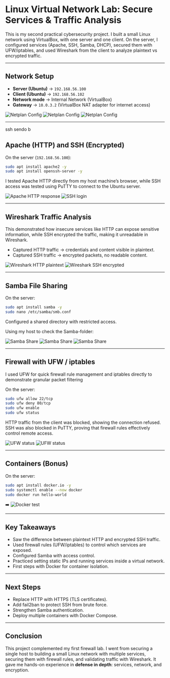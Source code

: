 # Linux Virtual Network Lab: Secure Services & Traffic Analysis

This is my second practical cybersecurity project.
I built a small Linux network using VirtualBox, with one server and one client.
On the server, I configured services (Apache, SSH, Samba, DHCP), secured them with UFW/iptables, and used Wireshark from the client to analyze plaintext vs encrypted traffic.

---

## Network Setup

* **Server (Ubuntu)** → `192.168.56.100`
* **Client (Ubuntu)** → `192.168.56.102`
* **Network mode** → Internal Network (VirtualBox)
* **Gateway** → `10.0.3.2` (VirtualBox NAT adapter for internet access)

![Netplan Config](imagens/1-netplan.png)
![Netplan Config](imagens/1.png)
![Netplan Config](imagens/2.png)

---
ssh sendo b
## Apache (HTTP) and SSH (Encrypted)

On the server (`192.168.56.100`):

```bash
sudo apt install apache2 -y
sudo apt install openssh-server -y
```

I tested Apache HTTP directly from my host machine’s browser,
while SSH access was tested using PuTTY to connect to the Ubuntu server.


![Apache HTTP response](imagens/3.png)
![SSH login](imagens/4.png)

---

## Wireshark Traffic Analysis

This demonstrated how insecure services like HTTP can expose sensitive information, while SSH encrypted the traffic, making it unreadable in Wireshark.

* Captured HTTP traffic → credentials and content visible in plaintext.
* Captured SSH traffic → encrypted packets, no readable content.

 ![Wireshark HTTP plaintext](imagens/7.png)
 ![Wireshark SSH encrypted](imagens/8.png)

---

## Samba File Sharing

On the server:

```bash
sudo apt install samba -y
sudo nano /etc/samba/smb.conf
```

Configured a shared directory with restricted access.

Using my host to check the Samba-folder:

   ![Samba Share](imagens/9.png)
   ![Samba Share](imagens/10.png)
   ![Samba Share](imagens/11.png)                        
                            

---

## Firewall with UFW / iptables

I used UFW for quick firewall rule management and iptables directly to demonstrate granular packet filtering

On the server:

```bash
sudo ufw allow 22/tcp
sudo ufw deny 80/tcp
sudo ufw enable
sudo ufw status
```
HTTP traffic from the client was blocked, showing the connection refused.
SSH was also blocked in PuTTY, proving that firewall rules effectively control remote access.

 ![UFW status](imagens/5.png)
 ![UFW status](imagens/6.png)                        
                           

---

## Containers (Bonus)

On the server:

```bash
sudo apt install docker.io -y
sudo systemctl enable --now docker
sudo docker run hello-world
```

➡️ ![Docker test](imagens/12.png)

---

## Key Takeaways

* Saw the difference between plaintext HTTP and encrypted SSH traffic.
* Used firewall rules (UFW/iptables) to control which services are exposed.
* Configured Samba with access control.
* Practiced setting static IPs and running services inside a virtual network.
* First steps with Docker for container isolation.

---

## Next Steps

* Replace HTTP with HTTPS (TLS certificates).
* Add fail2ban to protect SSH from brute force.
* Strengthen Samba authentication.
* Deploy multiple containers with Docker Compose.

---

## Conclusion

This project complemented my first firewall lab.
I went from securing a single host to building a small Linux network with multiple services, securing them with firewall rules, and validating traffic with Wireshark.
It gave me hands-on experience in **defense in depth**: services, network, and encryption.

